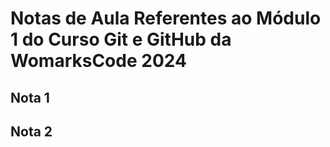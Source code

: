 # Notas de Aula Referentes ao Módulo 1 do Curso Git e GitHub da WomarksCode 2024

## Nota 1
## Nota 2